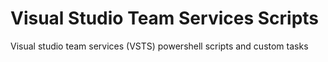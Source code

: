 # Visual Studio Team Services Scripts
Visual studio team services (VSTS) powershell scripts and custom tasks
